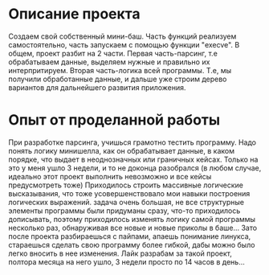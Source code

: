# Описание проекта

Создаем свой собственный мини-баш. Часть функций реализуем самостоятельно, часть запускаем с помощью функции "execve".
В общем, проект разбит на 2 части. Первая часть-парсинг, т.е обрабатываем данные, выделяем нужные и правильно их интерпритируем.
Вторая часть-логика всей программы. Т.е, мы получили обработанные данные, и дальше уже строим дерево вариантов для дальнейшего развития приложения.

# Опыт от проделанной работы

При разработке парсинга, учишься грамотно тестить программу. Надо понять логику минишелла, как он обрабатывает данные, в каком порядке, что выдает в неоднозначных
или граничных кейсах. Только на это у меня ушло 3 недели, и то не доконца разобрался (в любом случае, идеально этот проект выполнить невозможно и все кейсы предусмотреть тоже)
Приходилось строить массивные логические высказывания, что тоже усовершенствовало мои навыки построения логических выражений.
задача очень большая, не все структурные элементы программы были придуманы сразу, что-то приходилось дописывать, поэтому приходилось изменять логику самой программы
несколько раз, обнаруживая все новые и новые приколы в баше...
Зато после проекта разбираешься с пайпами, апаешь понимание линукса, стараешься сделать свою программу более гибкой, дабы можно было легко вносить в нее изменения.
Лайк разрабам за такой проект, полтора месяца на него ушло, 3 недели просто по 14 часов в день...
